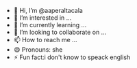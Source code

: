 - 👋 Hi, I’m @aaperaltacala
- 👀 I’m interested in ...
- 🌱 I’m currently learning ...
- 💞️ I’m looking to collaborate on ...
- 📫 How to reach me ...
- 😄 Pronouns: she
- ⚡ Fun fact:i don't know to speack english

<!---
aaperaltacala/aaperaltacala is a ✨ special ✨ repository because its `README.md` (this file) appears on your GitHub profile.
You can click the Preview link to take a look at your changes.
--->
